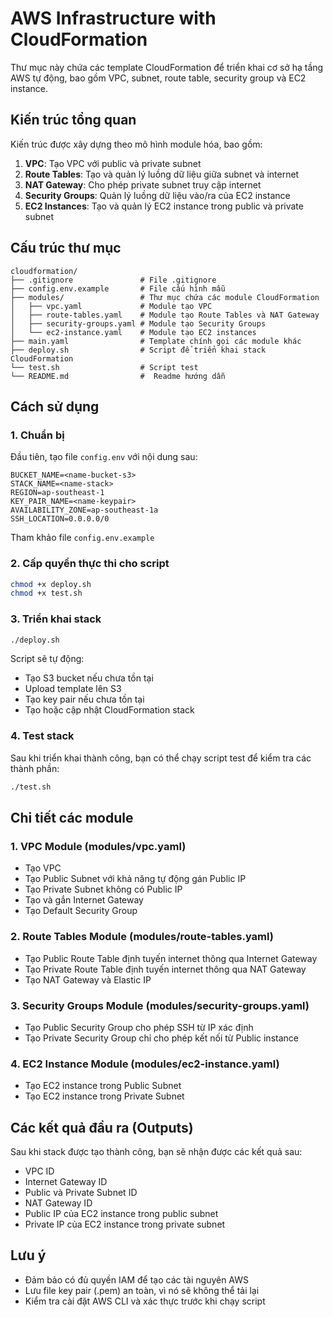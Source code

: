# AWS Infrastructure with CloudFormation

Thư mục này chứa các template CloudFormation để triển khai cơ sở hạ tầng AWS tự động, bao gồm VPC, subnet, route table, security group và EC2 instance.

## Kiến trúc tổng quan

Kiến trúc được xây dựng theo mô hình module hóa, bao gồm:

1. **VPC**: Tạo VPC với public và private subnet
2. **Route Tables**: Tạo và quản lý luồng dữ liệu giữa subnet và internet
3. **NAT Gateway**: Cho phép private subnet truy cập internet
4. **Security Groups**: Quản lý luồng dữ liệu vào/ra của EC2 instance
5. **EC2 Instances**: Tạo và quản lý EC2 instance trong public và private subnet

## Cấu trúc thư mục

```
cloudformation/
├── .gitignore               # File .gitignore
├── config.env.example       # File cấu hình mẫu
├── modules/                 # Thư mục chứa các module CloudFormation
│   ├── vpc.yaml             # Module tạo VPC
│   ├── route-tables.yaml    # Module tạo Route Tables và NAT Gateway
│   ├── security-groups.yaml # Module tạo Security Groups
│   └── ec2-instance.yaml    # Module tạo EC2 instances
├── main.yaml                # Template chính gọi các module khác
├── deploy.sh                # Script để triển khai stack CloudFormation
└── test.sh                  # Script test
└── README.md                #  Readme hướng dẫn
```

## Cách sử dụng

### 1. Chuẩn bị

Đầu tiên, tạo file `config.env` với nội dung sau:

```
BUCKET_NAME=<name-bucket-s3>
STACK_NAME=<name-stack>
REGION=ap-southeast-1
KEY_PAIR_NAME=<name-keypair>
AVAILABILITY_ZONE=ap-southeast-1a
SSH_LOCATION=0.0.0.0/0
```
Tham khảo file `config.env.example`

### 2. Cấp quyền thực thi cho script

```bash
chmod +x deploy.sh
chmod +x test.sh
```

### 3. Triển khai stack

```bash
./deploy.sh
```

Script sẽ tự động:
- Tạo S3 bucket nếu chưa tồn tại
- Upload template lên S3
- Tạo key pair nếu chưa tồn tại
- Tạo hoặc cập nhật CloudFormation stack

### 4. Test stack

Sau khi triển khai thành công, bạn có thể chạy script test để kiểm tra các thành phần:

```bash
./test.sh
```

## Chi tiết các module

### 1. VPC Module (modules/vpc.yaml)
- Tạo VPC
- Tạo Public Subnet với khả năng tự động gán Public IP
- Tạo Private Subnet không có Public IP
- Tạo và gắn Internet Gateway
- Tạo Default Security Group

### 2. Route Tables Module (modules/route-tables.yaml)
- Tạo Public Route Table định tuyến internet thông qua Internet Gateway
- Tạo Private Route Table định tuyến internet thông qua NAT Gateway
- Tạo NAT Gateway và Elastic IP

### 3. Security Groups Module (modules/security-groups.yaml)
- Tạo Public Security Group cho phép SSH từ IP xác định
- Tạo Private Security Group chỉ cho phép kết nối từ Public instance

### 4. EC2 Instance Module (modules/ec2-instance.yaml)
- Tạo EC2 instance trong Public Subnet
- Tạo EC2 instance trong Private Subnet

## Các kết quả đầu ra (Outputs)

Sau khi stack được tạo thành công, bạn sẽ nhận được các kết quả sau:
- VPC ID
- Internet Gateway ID
- Public và Private Subnet ID
- NAT Gateway ID
- Public IP của EC2 instance trong public subnet
- Private IP của EC2 instance trong private subnet

## Lưu ý

- Đảm bảo có đủ quyền IAM để tạo các tài nguyên AWS
- Lưu file key pair (.pem) an toàn, vì nó sẽ không thể tải lại
- Kiểm tra cài đặt AWS CLI và xác thực trước khi chạy script
